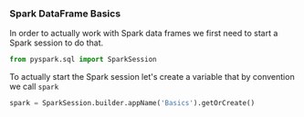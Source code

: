 ### Spark DataFrame Basics
In order to actually work with Spark data frames we first need to start a Spark session to do that.
```python
from pyspark.sql import SparkSession
```
To actually start the Spark session let's create a variable that by convention we call `spark`
```python
spark = SparkSession.builder.appName('Basics').getOrCreate()
```




<!--stackedit_data:
eyJoaXN0b3J5IjpbODY5MzcwNjczLDQ0MTI0NjE0NywxOTc1ND
YwNDIyLDQ2MTQ4OTY4NF19
-->